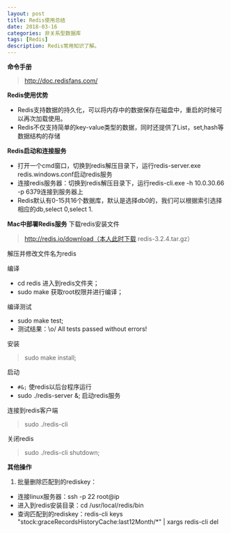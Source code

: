 ```yaml
---
layout: post
title: Redis使用总结
date: 2018-03-16
categories: 非关系型数据库
tags: [Redis]
description: Redis常用知识了解。
---
```


**命令手册**
> http://doc.redisfans.com/

**Redis使用优势**
- Redis支持数据的持久化，可以将内存中的数据保存在磁盘中，重启的时候可以再次加载使用。
- Redis不仅支持简单的key-value类型的数据，同时还提供了List，set,hash等数据结构的存储

**Redis启动和连接服务**
- 打开一个cmd窗口，切换到redis解压目录下，运行redis-server.exe redis.windows.conf启动redis服务
- 连接redis服务器：切换到redis解压目录下，运行redis-cli.exe -h 10.0.30.66 -p 6379连接到服务器上
- Redis默认有0-15共16个数据库，默认是选择db0的，我们可以根据索引选择相应的db,select 0,select 1.

**Mac中部署Redis服务**
下载redis安装文件
> http://redis.io/download（本人此时下载 redis-3.2.4.tar.gz）

解压并修改文件名为redis

编译
- cd redis   进入到redis文件夹；
- sudo make  获取root权限并进行编译；

编译测试
- sudo make test;  
- 测试结果：\o/ All tests passed without errors! 

安装
> sudo make install;

启动
- `#&;`   使redis以后台程序运行
- sudo ./redis-server &;   启动redis服务

连接到redis客户端
> sudo ./redis-cli 

关闭redis
> sudo ./redis-cli shutdown;

**其他操作**
1. 批量删除匹配到的rediskey：
 - 连接linux服务器：ssh -p 22 root@ip
 - 进入到redis安装目录：cd /usr/local/redis/bin
 - 查询匹配到的rediskey：redis-cli keys "stock:graceRecordsHistoryCache:last12Month/*" | xargs redis-cli del